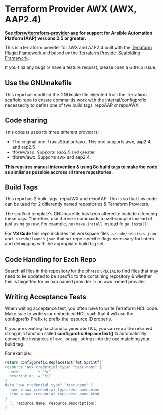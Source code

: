 <!-- SPECIAL: This readme should be altered to match each repo to which it is included.  -->
# Terraform Provider AWX (AWX, AAP2.4)

**See [tfbrew/terraform-provider-aap](https://github.com/tfbrew/terraform-provider-aap) for support for Ansible Automation Platform (AAP) versions 2.5 or greater.**

This is a terraform provider for AWX and AAP2.4  built with the [Terraform Plugin Framework](https://github.com/hashicorp/terraform-plugin-framework) and based on the [Terraform Provider Scafolding Framework](https://github.com/hashicorp/terraform-provider-scaffolding-framework).

If you find any bugs or have a feature request, please open a GitHub issue.

## Use the GNUmakefile

This repo has modified the GNUmake file inherited from the Terraform scaffold repo to ensure commands work with the internal/configprefix necessecity to define one of two build tags: repoAAP or repoAWX.

## Code sharing

This code is used for three different providers:

- The original one: TravisStratton/awx. This one supports awx, aap2.4, and aap2.5
- tfbrew/aap: Supports aap2.5 and greater.
- tfbrew/awx: Supports awx and aap2.4.

**This requires manual intervention & using Go build tags to make the code as simliar as possible accross all three repositories.**

## Build Tags

This repo has 2 build tags: repoAWX and repoAAP. This is so that this code can be used for 2 differently named repositories & Terraform Providers.

The scaffold template's GNUmakefile has been altered to include refencing these tags. Therefore, use the `make` commands to self-compile instead of just using `go` raw. For example, run `make install` instead fo `go install`.

For **VS Code** this repo includes the workspace files `.vscode/settings.json` and `.vscode/launch.json` that set repo-specific flags necessary for linters and debugging with the appropriate build tag set.

## Code Handling for Each Repo

Search all files in this repository for the phrase `SPECIAL` to find files that may need to be updated to be specfiic to the containing repository & whether this is targetted for an aap named provider or an awx named provider.

## Writing Acceptance Tests

When writing acceptance test, you often have to write Terraform HCL code. Make sure to write your embedded HCL such that it will use the configprefix.Prefix to prefix the resource ID properly.

If you are creating functions to generate HCL, you can wrap the returned string in a function called **configprefix.ReplaceText()** to automatically convert the instances of `awx_` or `aap_` strings into the one matching your build tag.

For example:

```go
return configprefix.ReplaceText(fmt.Sprintf(`
resource "awx_credential_type" "test-name" {
  name         = "%s"
  description  = "%s"
}
data "awx_credential_type" "test-name" {
  name = awx_credential_type.test-name.name
  kind = awx_credential_type.test-name.kind
}
  `, resource.Name, resource.Description))
}
```
